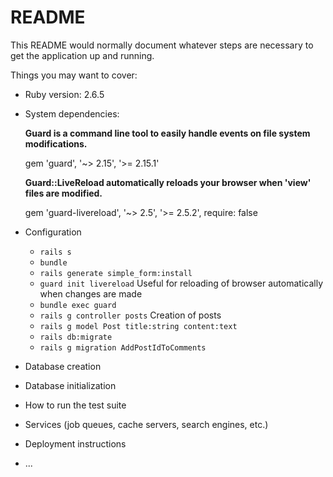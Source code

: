 # README

This README would normally document whatever steps are necessary to get the
application up and running.

Things you may want to cover:

* Ruby version: 2.6.5

* System dependencies:

    **Guard is a command line tool to easily handle events on file system modifications.**

    gem 'guard', '~> 2.15', '>= 2.15.1'

    **Guard::LiveReload automatically reloads your browser when 'view' files are modified.**

    gem 'guard-livereload', '~> 2.5', '>= 2.5.2', require: false

* Configuration
    - ``rails s``
    - ``bundle``
    - ``rails generate simple_form:install``
    - ``guard init livereload`` Useful for reloading of browser automatically when changes are made
    - ``bundle exec guard``
    - ``rails g controller posts`` Creation of posts
    - ``rails g model Post title:string content:text``
    - ``rails db:migrate``
    - ``rails g migration AddPostIdToComments``

* Database creation

* Database initialization

* How to run the test suite

* Services (job queues, cache servers, search engines, etc.)

* Deployment instructions

* ...
